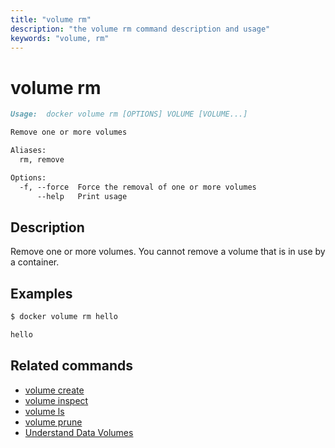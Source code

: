 ```yaml
---
title: "volume rm"
description: "the volume rm command description and usage"
keywords: "volume, rm"
---
```


# volume rm

```markdown
Usage:  docker volume rm [OPTIONS] VOLUME [VOLUME...]

Remove one or more volumes

Aliases:
  rm, remove

Options:
  -f, --force  Force the removal of one or more volumes
      --help   Print usage
```

## Description

Remove one or more volumes. You cannot remove a volume that is in use by a container.

## Examples

```bash
$ docker volume rm hello

hello
```

## Related commands

* [volume create](volume_create.md)
* [volume inspect](volume_inspect.md)
* [volume ls](volume_ls.md)
* [volume prune](volume_prune.md)
* [Understand Data Volumes](https://docs.docker.com/storage/volumes/)
